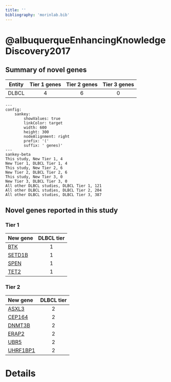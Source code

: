 ```yaml
---
title: ''
bibliography: 'morinlab.bib'
---
```


# @albuquerqueEnhancingKnowledgeDiscovery2017
## Summary of novel genes

|Entity| Tier 1 genes| Tier 2 genes|Tier 3 genes|
|:-:|:-:|:-:|:-:|
|DLBCL|4|6|0|
```mermaid
---
config:
    sankey:
        showValues: true
        linkColor: target
        width: 600
        height: 300
        nodeAlignment: right
        prefix: '('
        suffix: ' genes)'
---
sankey-beta
This study, New Tier 1, 4
New Tier 1, DLBCL Tier 1, 4
This study, New Tier 2, 6
New Tier 2, DLBCL Tier 2, 6
This study, New Tier 3, 0
New Tier 3, DLBCL Tier 3, 0
All other DLBCL studies, DLBCL Tier 1, 121
All other DLBCL studies, DLBCL Tier 2, 204
All other DLBCL studies, DLBCL Tier 3, 387
```

## Novel genes reported in this study

### Tier 1
|New gene|DLBCL tier|
|:-|:-:|
|[BTK](../BTK)|1 |
|[SETD1B](../SETD1B)|1 |
|[SPEN](../SPEN)|1 |
|[TET2](../TET2)|1 |

### Tier 2
|New gene|DLBCL tier|
|:-|:-:|
|[ASXL3](../ASXL3)|2 |
|[CEP164](../CEP164)|2 |
|[DNMT3B](../DNMT3B)|2 |
|[ERAP2](../ERAP2)|2 |
|[UBR5](../UBR5)|2 |
|[UHRF1BP1](../UHRF1BP1)|2 |


# Details

